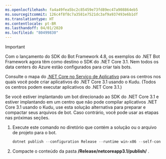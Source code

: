 ```yaml
---
ms.openlocfilehash: fa4a49fea5bc2c85459e73fd89ec47a908864eb5
ms.sourcegitcommit: 126c4f8f8c7a3581e7521dc3af9a937493e6b1df
ms.translationtype: HT
ms.contentlocale: pt-BR
ms.lasthandoff: 04/01/2020
ms.locfileid: "80499830"
---
```

> [!IMPORTANT]
> Com o lançamento do SDK do Bot Framework 4.8, os exemplos do .NET Bot Framework agora têm como destino o SDK do .NET Core 3.1.
> Nem todos os data centers do Azure estão configurados para criar tais bots.
>
> Consulte o mapa do [.NET Core no Serviço de Aplicativo](https://aspnetcoreon.azurewebsites.net/) para os centros nos quais você pode criar aplicativos do .NET Core 3.1 usando o Kudu. (Todos os centros podem executar aplicativos do .NET Core 3.1.)
>
> Se você estiver implantando um bot direcionado ao SDK do .NET Core 3.1 e estiver implantando em um centro que não pode compilar aplicativos .NET Core 3.1 usando o Kudu, use esta solução alternativa para preparar e compactar seus arquivos de bot. Caso contrário, você pode usar as etapas nas próximas seções.
>
> 1. Execute este comando no diretório que contém a solução ou o arquivo de projeto para o bot.
>
>    ```powershell
>    dotnet publish --configuration Release --runtime win-x86 --self-contained
>    ```
>
> 1. Compacte o conteúdo da pasta **/Release/netcoreapp3.1/publish/** .
